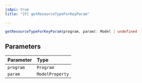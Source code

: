 ```yaml
---
jsApi: true
title: "[F] getResourceTypeForKeyParam"

---
```

```ts
getResourceTypeForKeyParam(program, param): Model | undefined
```

## Parameters

| Parameter | Type |
| :------ | :------ |
| `program` | `Program` |
| `param` | `ModelProperty` |
